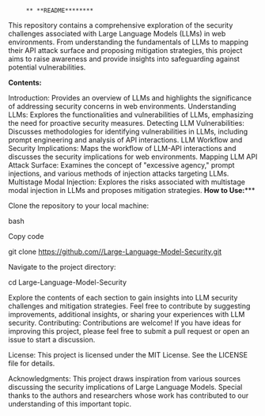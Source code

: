          ** **README********



This repository contains a comprehensive exploration of the security challenges associated with Large Language Models (LLMs) in web environments. From understanding the fundamentals of LLMs to mapping their API attack surface and proposing mitigation strategies, this project aims to raise awareness and provide insights into safeguarding against potential vulnerabilities.

**Contents:**

Introduction: Provides an overview of LLMs and highlights the significance of addressing security concerns in web environments.
Understanding LLMs: Explores the functionalities and vulnerabilities of LLMs, emphasizing the need for proactive security measures.
Detecting LLM Vulnerabilities: Discusses methodologies for identifying vulnerabilities in LLMs, including prompt engineering and analysis of API interactions.
LLM Workflow and Security Implications: Maps the workflow of LLM-API interactions and discusses the security implications for web environments.
Mapping LLM API Attack Surface: Examines the concept of "excessive agency," prompt injections, and various methods of injection attacks targeting LLMs.
Multistage Modal Injection: Explores the risks associated with multistage modal injection in LLMs and proposes mitigation strategies.
**How to Use:*****

Clone the repository to your local machine:

bash

Copy code

git clone https://github.com//Large-Language-Model-Security.git

Navigate to the project directory:

cd Large-Language-Model-Security

Explore the contents of each section to gain insights into LLM security challenges and mitigation strategies.
Feel free to contribute by suggesting improvements, additional insights, or sharing your experiences with LLM security.
Contributing:
Contributions are welcome! If you have ideas for improving this project, please feel free to submit a pull request or open an issue to start a discussion.

License:
This project is licensed under the MIT License. See the LICENSE file for details.

Acknowledgments:
This project draws inspiration from various sources discussing the security implications of Large Language Models. Special thanks to the authors and researchers whose work has contributed to our understanding of this important topic.
